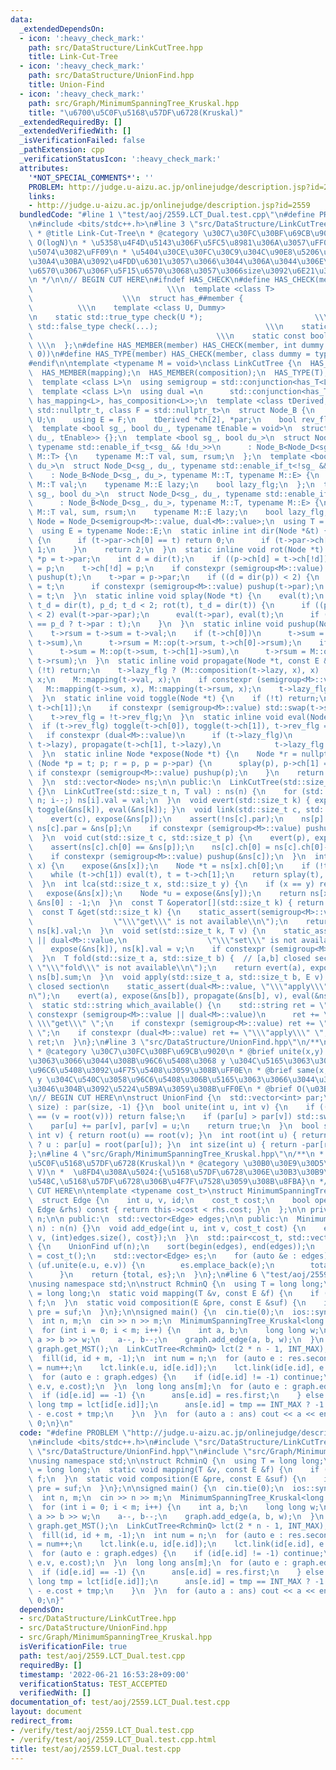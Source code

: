 ```yaml
---
data:
  _extendedDependsOn:
  - icon: ':heavy_check_mark:'
    path: src/DataStructure/LinkCutTree.hpp
    title: Link-Cut-Tree
  - icon: ':heavy_check_mark:'
    path: src/DataStructure/UnionFind.hpp
    title: Union-Find
  - icon: ':heavy_check_mark:'
    path: src/Graph/MinimumSpanningTree_Kruskal.hpp
    title: "\u6700\u5C0F\u5168\u57DF\u6728(Kruskal)"
  _extendedRequiredBy: []
  _extendedVerifiedWith: []
  _isVerificationFailed: false
  _pathExtension: cpp
  _verificationStatusIcon: ':heavy_check_mark:'
  attributes:
    '*NOT_SPECIAL_COMMENTS*': ''
    PROBLEM: http://judge.u-aizu.ac.jp/onlinejudge/description.jsp?id=2559
    links:
    - http://judge.u-aizu.ac.jp/onlinejudge/description.jsp?id=2559
  bundledCode: "#line 1 \"test/aoj/2559.LCT_Dual.test.cpp\"\n#define PROBLEM \"http://judge.u-aizu.ac.jp/onlinejudge/description.jsp?id=2559\"\
    \n#include <bits/stdc++.h>\n#line 3 \"src/DataStructure/LinkCutTree.hpp\"\n/**\n\
    \ * @title Link-Cut-Tree\n * @category \u30C7\u30FC\u30BF\u69CB\u9020\n * @brief\
    \ O(logN)\n * \u5358\u4F4D\u5143\u306F\u5FC5\u8981\u306A\u3057\uFF08\u9045\u5EF6\
    \u5074\u3082\uFF09\n * \u5404\u30CE\u30FC\u30C9\u304C\u90E8\u5206\u6728\u306E\u30B5\
    \u30A4\u30BA\u3092\u4FDD\u6301\u3057\u3066\u3044\u306A\u3044\u306E\u3067mapping\u95A2\
    \u6570\u3067\u306F\u5F15\u6570\u3068\u3057\u3066size\u3092\u6E21\u305B\u306A\u3044\
    \n */\n\n// BEGIN CUT HERE\n#ifndef HAS_CHECK\n#define HAS_CHECK(member, Dummy)\
    \                              \\\n  template <class T>                      \
    \                    \\\n  struct has_##member {                             \
    \          \\\n    template <class U, Dummy>                                 \\\
    \n    static std::true_type check(U *);                         \\\n    static\
    \ std::false_type check(...);                        \\\n    static T *mClass;\
    \                                         \\\n    static const bool value = decltype(check(mClass))::value;\
    \ \\\n  };\n#define HAS_MEMBER(member) HAS_CHECK(member, int dummy = (&U::member,\
    \ 0))\n#define HAS_TYPE(member) HAS_CHECK(member, class dummy = typename U::member)\n\
    #endif\n\ntemplate <typename M = void>\nclass LinkCutTree {\n  HAS_MEMBER(op);\n\
    \  HAS_MEMBER(mapping);\n  HAS_MEMBER(composition);\n  HAS_TYPE(T);\n  HAS_TYPE(E);\n\
    \  template <class L>\n  using semigroup = std::conjunction<has_T<L>, has_op<L>>;\n\
    \  template <class L>\n  using dual =\n      std::conjunction<has_T<L>, has_E<L>,\
    \ has_mapping<L>, has_composition<L>>;\n  template <class tDerived, class U =\
    \ std::nullptr_t, class F = std::nullptr_t>\n  struct Node_B {\n    using T =\
    \ U;\n    using E = F;\n    tDerived *ch[2], *par;\n    bool rev_flg;\n  };\n\
    \  template <bool sg_, bool du_, typename tEnable = void>\n  struct Node_D : Node_B<Node_D<sg_,\
    \ du_, tEnable>> {};\n  template <bool sg_, bool du_>\n  struct Node_D<sg_, du_,\
    \ typename std::enable_if_t<sg_ && !du_>>\n      : Node_B<Node_D<sg_, du_>, typename\
    \ M::T> {\n    typename M::T val, sum, rsum;\n  };\n  template <bool sg_, bool\
    \ du_>\n  struct Node_D<sg_, du_, typename std::enable_if_t<!sg_ && du_>>\n  \
    \    : Node_B<Node_D<sg_, du_>, typename M::T, typename M::E> {\n    typename\
    \ M::T val;\n    typename M::E lazy;\n    bool lazy_flg;\n  };\n  template <bool\
    \ sg_, bool du_>\n  struct Node_D<sg_, du_, typename std::enable_if_t<sg_ && du_>>\n\
    \      : Node_B<Node_D<sg_, du_>, typename M::T, typename M::E> {\n    typename\
    \ M::T val, sum, rsum;\n    typename M::E lazy;\n    bool lazy_flg;\n  };\n  using\
    \ Node = Node_D<semigroup<M>::value, dual<M>::value>;\n  using T = typename Node::T;\n\
    \  using E = typename Node::E;\n  static inline int dir(Node *&t) {\n    if (t->par)\
    \ {\n      if (t->par->ch[0] == t) return 0;\n      if (t->par->ch[1] == t) return\
    \ 1;\n    }\n    return 2;\n  }\n  static inline void rot(Node *t) {\n    Node\
    \ *p = t->par;\n    int d = dir(t);\n    if ((p->ch[d] = t->ch[!d])) p->ch[d]->par\
    \ = p;\n    t->ch[!d] = p;\n    if constexpr (semigroup<M>::value) pushup(p),\
    \ pushup(t);\n    t->par = p->par;\n    if ((d = dir(p)) < 2) {\n      p->par->ch[d]\
    \ = t;\n      if constexpr (semigroup<M>::value) pushup(t->par);\n    }\n    p->par\
    \ = t;\n  }\n  static inline void splay(Node *t) {\n    eval(t);\n    for (int\
    \ t_d = dir(t), p_d; t_d < 2; rot(t), t_d = dir(t)) {\n      if ((p_d = dir(t->par))\
    \ < 2) eval(t->par->par);\n      eval(t->par), eval(t);\n      if (p_d < 2) rot(t_d\
    \ == p_d ? t->par : t);\n    }\n  }\n  static inline void pushup(Node *t) {\n\
    \    t->rsum = t->sum = t->val;\n    if (t->ch[0])\n      t->sum = M::op(t->ch[0]->sum,\
    \ t->sum),\n      t->rsum = M::op(t->rsum, t->ch[0]->rsum);\n    if (t->ch[1])\n\
    \      t->sum = M::op(t->sum, t->ch[1]->sum),\n      t->rsum = M::op(t->ch[1]->rsum,\
    \ t->rsum);\n  }\n  static inline void propagate(Node *t, const E &x) {\n    if\
    \ (!t) return;\n    t->lazy_flg ? (M::composition(t->lazy, x), x) : t->lazy =\
    \ x;\n    M::mapping(t->val, x);\n    if constexpr (semigroup<M>::value)\n   \
    \   M::mapping(t->sum, x), M::mapping(t->rsum, x);\n    t->lazy_flg = true;\n\
    \  }\n  static inline void toggle(Node *t) {\n    if (!t) return;\n    std::swap(t->ch[0],\
    \ t->ch[1]);\n    if constexpr (semigroup<M>::value) std::swap(t->sum, t->rsum);\n\
    \    t->rev_flg = !t->rev_flg;\n  }\n  static inline void eval(Node *t) {\n  \
    \  if (t->rev_flg) toggle(t->ch[0]), toggle(t->ch[1]), t->rev_flg = false;\n \
    \   if constexpr (dual<M>::value)\n      if (t->lazy_flg)\n        propagate(t->ch[0],\
    \ t->lazy), propagate(t->ch[1], t->lazy),\n            t->lazy_flg = false;\n\
    \  }\n  static inline Node *expose(Node *t) {\n    Node *r = nullptr;\n    for\
    \ (Node *p = t; p; r = p, p = p->par) {\n      splay(p), p->ch[1] = r;\n     \
    \ if constexpr (semigroup<M>::value) pushup(p);\n    }\n    return splay(t), r;\n\
    \  }\n  std::vector<Node> ns;\n\n public:\n  LinkCutTree(std::size_t n) : ns(n)\
    \ {}\n  LinkCutTree(std::size_t n, T val) : ns(n) {\n    for (std::size_t i =\
    \ n; i--;) ns[i].val = val;\n  }\n  void evert(std::size_t k) { expose(&ns[k]),\
    \ toggle(&ns[k]), eval(&ns[k]); }\n  void link(std::size_t c, std::size_t p) {\n\
    \    evert(c), expose(&ns[p]);\n    assert(!ns[c].par);\n    ns[p].ch[1] = &ns[c],\
    \ ns[c].par = &ns[p];\n    if constexpr (semigroup<M>::value) pushup(&ns[p]);\n\
    \  }\n  void cut(std::size_t c, std::size_t p) {\n    evert(p), expose(&ns[c]);\n\
    \    assert(ns[c].ch[0] == &ns[p]);\n    ns[c].ch[0] = ns[c].ch[0]->par = nullptr;\n\
    \    if constexpr (semigroup<M>::value) pushup(&ns[c]);\n  }\n  int par(std::size_t\
    \ x) {\n    expose(&ns[x]);\n    Node *t = ns[x].ch[0];\n    if (!t) return -1;\n\
    \    while (t->ch[1]) eval(t), t = t->ch[1];\n    return splay(t), t - &ns[0];\n\
    \  }\n  int lca(std::size_t x, std::size_t y) {\n    if (x == y) return x;\n \
    \   expose(&ns[x]);\n    Node *u = expose(&ns[y]);\n    return ns[x].par ? u -\
    \ &ns[0] : -1;\n  }\n  const T &operator[](std::size_t k) { return get(k); }\n\
    \  const T &get(std::size_t k) {\n    static_assert(semigroup<M>::value || dual<M>::value,\n\
    \                  \"\\\"get\\\" is not available\\n\");\n    return expose(&ns[k]),\
    \ ns[k].val;\n  }\n  void set(std::size_t k, T v) {\n    static_assert(semigroup<M>::value\
    \ || dual<M>::value,\n                  \"\\\"set\\\" is not available\\n\");\n\
    \    expose(&ns[k]), ns[k].val = v;\n    if constexpr (semigroup<M>::value) pushup(&ns[k]);\n\
    \  }\n  T fold(std::size_t a, std::size_t b) {  // [a,b] closed section\n    static_assert(semigroup<M>::value,\
    \ \"\\\"fold\\\" is not available\\n\");\n    return evert(a), expose(&ns[b]),\
    \ ns[b].sum;\n  }\n  void apply(std::size_t a, std::size_t b, E v) {  // [a,b]\
    \ closed section\n    static_assert(dual<M>::value, \"\\\"apply\\\" is not available\\\
    n\");\n    evert(a), expose(&ns[b]), propagate(&ns[b], v), eval(&ns[b]);\n  }\n\
    \  static std::string which_available() {\n    std::string ret = \"\";\n    if\
    \ constexpr (semigroup<M>::value || dual<M>::value)\n      ret += \"\\\"set\\\"\
    \ \\\"get\\\" \";\n    if constexpr (semigroup<M>::value) ret += \"\\\"fold\\\"\
    \ \";\n    if constexpr (dual<M>::value) ret += \"\\\"apply\\\" \";\n    return\
    \ ret;\n  }\n};\n#line 3 \"src/DataStructure/UnionFind.hpp\"\n/**\n * @title Union-Find\n\
    \ * @category \u30C7\u30FC\u30BF\u69CB\u9020\n * @brief unite(x,y) x \u304C\u5165\
    \u3063\u3066\u3044\u308B\u96C6\u5408\u3068 y \u304C\u5165\u3063\u3066\u3044\u308B\
    \u96C6\u5408\u3092\u4F75\u5408\u3059\u308B\uFF0E\n * @brief same(x,y) x \u3068\
    \ y \u304C\u540C\u3058\u96C6\u5408\u306B\u5165\u3063\u3066\u3044\u308B\u304B\u3069\
    \u3046\u304B\u3092\u5224\u5B9A\u3059\u308B\uFF0E\n * @brief O(\u03B1(N))\n */\n\
    \n// BEGIN CUT HERE\n\nstruct UnionFind {\n  std::vector<int> par;\n  UnionFind(int\
    \ size) : par(size, -1) {}\n  bool unite(int u, int v) {\n    if ((u = root(u))\
    \ == (v = root(v))) return false;\n    if (par[u] > par[v]) std::swap(u, v);\n\
    \    par[u] += par[v], par[v] = u;\n    return true;\n  }\n  bool same(int u,\
    \ int v) { return root(u) == root(v); }\n  int root(int u) { return par[u] < 0\
    \ ? u : par[u] = root(par[u]); }\n  int size(int u) { return -par[root(u)]; }\n\
    };\n#line 4 \"src/Graph/MinimumSpanningTree_Kruskal.hpp\"\n/**\n * @title \u6700\
    \u5C0F\u5168\u57DF\u6728(Kruskal)\n * @category \u30B0\u30E9\u30D5\n *  O(E log\
    \ V)\n *  \u8FD4\u308A\u5024:{\u5168\u57DF\u6728\u306E\u30B3\u30B9\u30C8\u7DCF\
    \u548C,\u5168\u57DF\u6728\u306B\u4F7F\u7528\u3059\u308B\u8FBA}\n */\n\n// BEGIN\
    \ CUT HERE\n\ntemplate <typename cost_t>\nstruct MinimumSpanningTree_Kruskal {\n\
    \  struct Edge {\n    int u, v, id;\n    cost_t cost;\n    bool operator<(const\
    \ Edge &rhs) const { return this->cost < rhs.cost; }\n  };\n\n private:\n  int\
    \ n;\n\n public:\n  std::vector<Edge> edges;\n\n public:\n  MinimumSpanningTree_Kruskal(int\
    \ n) : n(n) {}\n  void add_edge(int u, int v, cost_t cost) {\n    edges.emplace_back(Edge{u,\
    \ v, (int)edges.size(), cost});\n  }\n  std::pair<cost_t, std::vector<Edge>> get_MST()\
    \ {\n    UnionFind uf(n);\n    sort(begin(edges), end(edges));\n    cost_t total\
    \ = cost_t();\n    std::vector<Edge> es;\n    for (auto &e : edges)\n      if\
    \ (uf.unite(e.u, e.v)) {\n        es.emplace_back(e);\n        total += e.cost;\n\
    \      }\n    return {total, es};\n  }\n};\n#line 6 \"test/aoj/2559.LCT_Dual.test.cpp\"\
    \nusing namespace std;\n\nstruct RchminQ {\n  using T = long long;\n  using E\
    \ = long long;\n  static void mapping(T &v, const E &f) {\n    if (v > f) v =\
    \ f;\n  }\n  static void composition(E &pre, const E &suf) {\n    if (pre > suf)\
    \ pre = suf;\n  }\n};\n\nsigned main() {\n  cin.tie(0);\n  ios::sync_with_stdio(0);\n\
    \  int n, m;\n  cin >> n >> m;\n  MinimumSpanningTree_Kruskal<long long> graph(n);\n\
    \  for (int i = 0; i < m; i++) {\n    int a, b;\n    long long w;\n    cin >>\
    \ a >> b >> w;\n    a--, b--;\n    graph.add_edge(a, b, w);\n  }\n  auto res =\
    \ graph.get_MST();\n  LinkCutTree<RchminQ> lct(2 * n - 1, INT_MAX);\n  int id[m];\n\
    \  fill(id, id + m, -1);\n  int num = n;\n  for (auto e : res.second) {\n    id[e.id]\
    \ = num++;\n    lct.link(e.u, id[e.id]);\n    lct.link(id[e.id], e.v);\n  }\n\
    \  for (auto e : graph.edges) {\n    if (id[e.id] != -1) continue;\n    lct.apply(e.u,\
    \ e.v, e.cost);\n  }\n  long long ans[m];\n  for (auto e : graph.edges) {\n  \
    \  if (id[e.id] == -1) {\n      ans[e.id] = res.first;\n    } else {\n      long\
    \ long tmp = lct[id[e.id]];\n      ans[e.id] = tmp == INT_MAX ? -1 : res.first\
    \ - e.cost + tmp;\n    }\n  }\n  for (auto a : ans) cout << a << endl;\n  return\
    \ 0;\n}\n"
  code: "#define PROBLEM \"http://judge.u-aizu.ac.jp/onlinejudge/description.jsp?id=2559\"\
    \n#include <bits/stdc++.h>\n#include \"src/DataStructure/LinkCutTree.hpp\"\n#include\
    \ \"src/DataStructure/UnionFind.hpp\"\n#include \"src/Graph/MinimumSpanningTree_Kruskal.hpp\"\
    \nusing namespace std;\n\nstruct RchminQ {\n  using T = long long;\n  using E\
    \ = long long;\n  static void mapping(T &v, const E &f) {\n    if (v > f) v =\
    \ f;\n  }\n  static void composition(E &pre, const E &suf) {\n    if (pre > suf)\
    \ pre = suf;\n  }\n};\n\nsigned main() {\n  cin.tie(0);\n  ios::sync_with_stdio(0);\n\
    \  int n, m;\n  cin >> n >> m;\n  MinimumSpanningTree_Kruskal<long long> graph(n);\n\
    \  for (int i = 0; i < m; i++) {\n    int a, b;\n    long long w;\n    cin >>\
    \ a >> b >> w;\n    a--, b--;\n    graph.add_edge(a, b, w);\n  }\n  auto res =\
    \ graph.get_MST();\n  LinkCutTree<RchminQ> lct(2 * n - 1, INT_MAX);\n  int id[m];\n\
    \  fill(id, id + m, -1);\n  int num = n;\n  for (auto e : res.second) {\n    id[e.id]\
    \ = num++;\n    lct.link(e.u, id[e.id]);\n    lct.link(id[e.id], e.v);\n  }\n\
    \  for (auto e : graph.edges) {\n    if (id[e.id] != -1) continue;\n    lct.apply(e.u,\
    \ e.v, e.cost);\n  }\n  long long ans[m];\n  for (auto e : graph.edges) {\n  \
    \  if (id[e.id] == -1) {\n      ans[e.id] = res.first;\n    } else {\n      long\
    \ long tmp = lct[id[e.id]];\n      ans[e.id] = tmp == INT_MAX ? -1 : res.first\
    \ - e.cost + tmp;\n    }\n  }\n  for (auto a : ans) cout << a << endl;\n  return\
    \ 0;\n}"
  dependsOn:
  - src/DataStructure/LinkCutTree.hpp
  - src/DataStructure/UnionFind.hpp
  - src/Graph/MinimumSpanningTree_Kruskal.hpp
  isVerificationFile: true
  path: test/aoj/2559.LCT_Dual.test.cpp
  requiredBy: []
  timestamp: '2022-06-21 16:53:28+09:00'
  verificationStatus: TEST_ACCEPTED
  verifiedWith: []
documentation_of: test/aoj/2559.LCT_Dual.test.cpp
layout: document
redirect_from:
- /verify/test/aoj/2559.LCT_Dual.test.cpp
- /verify/test/aoj/2559.LCT_Dual.test.cpp.html
title: test/aoj/2559.LCT_Dual.test.cpp
---
```

